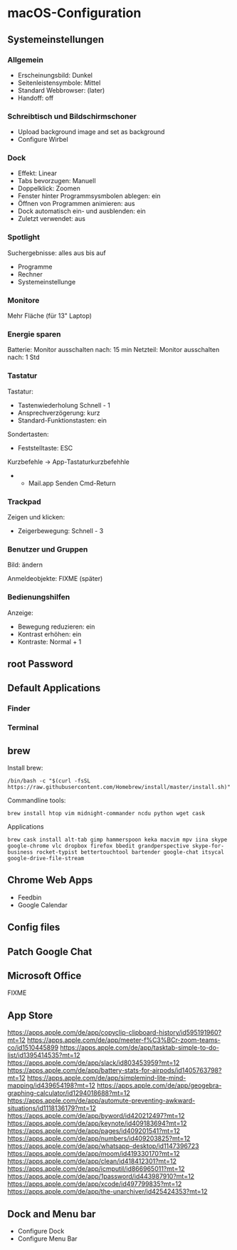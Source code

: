 # macOS-Configuration

## Systemeinstellungen

### Allgemein

- Erscheinungsbild: Dunkel
- Seitenleistensymbole: Mittel
- Standard Webbrowser: (later)
- Handoff: off

### Schreibtisch und Bildschirmschoner

- Upload background image and set as background
- Configure Wirbel

### Dock

- Effekt: Linear
- Tabs bevorzugen: Manuell
- Doppelklick: Zoomen
- Fenster hinter Programmsysmbolen ablegen: ein
- Öffnen von Programmen animieren: aus
- Dock automatisch ein- und ausblenden: ein
- Zuletzt verwendet: aus

### Spotlight

Suchergebnisse: alles aus bis auf

- Programme
- Rechner
- Systemeinstellunge 

### Monitore

Mehr Fläche (für 13" Laptop)

### Energie sparen

Batterie: Monitor ausschalten nach: 15 min
Netzteil: Monitor ausschalten nach: 1 Std

### Tastatur

Tastatur: 

- Tastenwiederholung Schnell - 1
- Ansprechverzögerung: kurz
- Standard-Funktionstasten: ein

Sondertasten:

- Feststelltaste: ESC

Kurzbefehle -> App-Tastaturkurzbefehhle

- + Mail.app Senden Cmd-Return

### Trackpad

Zeigen und klicken: 

- Zeigerbewegung: Schnell - 3

### Benutzer und Gruppen

Bild: ändern

Anmeldeobjekte: FIXME (später)

### Bedienungshilfen

Anzeige:

- Bewegung reduzieren: ein
- Kontrast erhöhen: ein
- Kontraste: Normal + 1

## root Password


## Default Applications

### Finder

### Terminal



## brew

Install brew:

```
/bin/bash -c "$(curl -fsSL https://raw.githubusercontent.com/Homebrew/install/master/install.sh)"
```

Commandline tools:

```
brew install htop vim midnight-commander ncdu python wget cask
```

Applications

```
brew cask install alt-tab gimp hammerspoon keka macvim mpv iina skype google-chrome vlc dropbox firefox bbedit grandperspective skype-for-business rocket-typist bettertouchtool bartender google-chat itsycal google-drive-file-stream
```

## Chrome Web Apps

- Feedbin
- Google Calendar

## Config files

## Patch Google Chat

## Microsoft Office

FIXME

## App Store

https://apps.apple.com/de/app/copyclip-clipboard-history/id595191960?mt=12
https://apps.apple.com/de/app/meeter-f%C3%BCr-zoom-teams-co/id1510445899
https://apps.apple.com/de/app/tasktab-simple-to-do-list/id1395414535?mt=12
https://apps.apple.com/de/app/slack/id803453959?mt=12
https://apps.apple.com/de/app/battery-stats-for-airpods/id1405763798?mt=12
https://apps.apple.com/de/app/simplemind-lite-mind-mapping/id439654198?mt=12
https://apps.apple.com/de/app/geogebra-graphing-calculator/id1294018688?mt=12
https://apps.apple.com/de/app/automute-preventing-awkward-situations/id1118136179?mt=12
https://apps.apple.com/de/app/byword/id420212497?mt=12
https://apps.apple.com/de/app/keynote/id409183694?mt=12
https://apps.apple.com/de/app/pages/id409201541?mt=12
https://apps.apple.com/de/app/numbers/id409203825?mt=12
https://apps.apple.com/de/app/whatsapp-desktop/id1147396723
https://apps.apple.com/de/app/moom/id419330170?mt=12
https://apps.apple.com/de/app/clean/id418412301?mt=12
https://apps.apple.com/de/app/icmputil/id866965011?mt=12
https://apps.apple.com/de/app/1password/id443987910?mt=12
https://apps.apple.com/de/app/xcode/id497799835?mt=12
https://apps.apple.com/de/app/the-unarchiver/id425424353?mt=12

## Dock and Menu bar

- Configure Dock
- Configure Menu Bar


